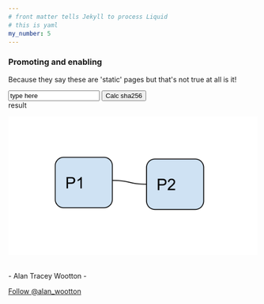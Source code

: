 ```yaml
---
# front matter tells Jekyll to process Liquid
# this is yaml
my_number: 5
---
```



### Promoting and enabling 
Because they say these are 'static' pages but that's not true at all is it! 

<div id = "atw33" >
<input type="atwa" value="type here" id="sha256input" name="atwd"> <button type="button" id="sha256button" >Calc sha256</button>
<div id = "atwResult44" >result</div>
<script type="text/javascript" src="/sha256.js"></script>
<script type="text/javascript" src="/tests.js"></script> 
</div>

<img 
    src="/TwoBoxTest.svg" 
    alt="two boxes"
    />

<br>
<div id = "atwheader" >
- Alan Tracey Wootton -
</div>

<a href="https://twitter.com/alan_wootton?ref_src=twsrc%5Etfw" class="twitter-follow-button" data-show-count="false">Follow @alan_wootton</a><script async src="https://platform.twitter.com/widgets.js" charset="utf-8"></script>
<div id="commento"></div>
<script src="https://cdn.commento.io/js/commento.js"></script>
